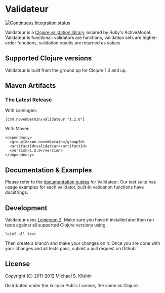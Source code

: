 # Validateur

[![Continuous Integration status](https://secure.travis-ci.org/michaelklishin/validateur.png)](http://travis-ci.org/michaelklishin/validateur)

Validateur is a [Clojure validation library](http://clojurevalidations.info) inspired by Ruby's ActiveModel. Validateur is functional: validators are
functions, validation sets are higher-order functions, validation results are returned as values.


## Supported Clojure versions

Validateur is built from the ground up for Clojure 1.3 and up.



## Maven Artifacts

### The Latest Release

With Leiningen:

    [com.novemberain/validateur "1.2.0"]

With Maven:

    <dependency>
      <groupId>com.novemberain</groupId>
      <artifactId>validateur</artifactId>
      <version>1.2.0</version>
    </dependency>



## Documentation & Examples

Please refer to the [documentation guides](http://clojurevalidations.info) for Validateur.
Our test suite has usage examples for each validator, built-in validation functions have docstrings.



## Development

Validateur uses [Leiningen 2](https://github.com/technomancy/leiningen/blob/master/doc/TUTORIAL.md). Make
sure you have it installed and then run tests against all supported Clojure versions using

    lein2 all test

Then create a branch and make your changes on it. Once you are done with your changes and all
tests pass, submit a pull request on Github.


## License

Copyright (C) 2011-2012 Michael S. Klishin

Distributed under the Eclipse Public License, the same as Clojure.
